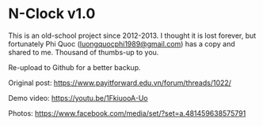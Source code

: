 # N-Clock v1.0

This is an old-school project since 2012-2013. I thought it is lost forever, but fortunately Phi Quoc (luongquocphi1989@gmail.com) has a copy and shared to me. Thousand of thumbs-up to you.

Re-upload to Github for a better backup.

Original post: https://www.payitforward.edu.vn/forum/threads/1022/

Demo video: https://youtu.be/1FkiuooA-Uo

Photos: https://www.facebook.com/media/set/?set=a.481459638575791
